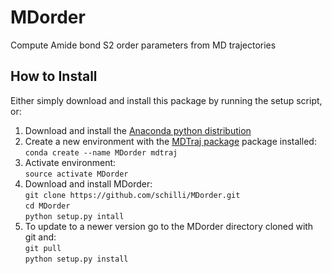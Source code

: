 # MDorder
Compute Amide bond S2 order parameters from MD trajectories

## How to Install
Either simply download and install this package by running the setup script, or:

1. Download and install the [Anaconda python distribution](https://www.continuum.io/downloads "Continuum Analytics Anaconda download")
2. Create a new environment with the [MDTraj package](https://github.com/mdtraj/mdtraj "MDTraj") package installed:  
`conda create --name MDorder mdtraj`
3. Activate environment:  
`source activate MDorder`
4. Download and install MDorder:  
`git clone https://github.com/schilli/MDorder.git`  
`cd MDorder`  
`python setup.py intall`
5. To update to a newer version go to the MDorder directory cloned with git and:  
`git pull`  
`python setup.py install`

